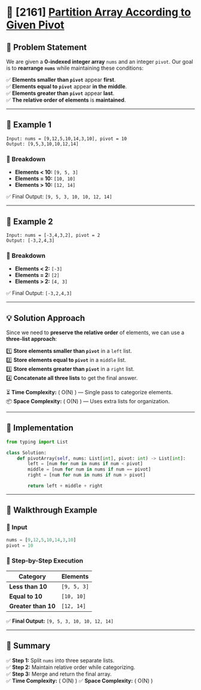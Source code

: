 # 🚀 [2161] [Partition Array According to Given Pivot](../medium/2161.py)

## 📝 Problem Statement

We are given a **0-indexed integer array** `nums` and an integer `pivot`. Our goal is to **rearrange `nums`** while maintaining these conditions:

✅ **Elements smaller than `pivot`** appear **first**.  
✅ **Elements equal to `pivot`** appear **in the middle**.  
✅ **Elements greater than `pivot`** appear **last**.  
✅ **The relative order of elements** is **maintained**.

---

## 🔹 Example 1

```
Input: nums = [9,12,5,10,14,3,10], pivot = 10
Output: [9,5,3,10,10,12,14]
```

### 🔎 Breakdown

-   **Elements < 10:** `[9, 5, 3]`
-   **Elements = 10:** `[10, 10]`
-   **Elements > 10:** `[12, 14]`

✅ Final Output: `[9, 5, 3, 10, 10, 12, 14]`

---

## 🔹 Example 2

```
Input: nums = [-3,4,3,2], pivot = 2
Output: [-3,2,4,3]
```

### 🔎 Breakdown

-   **Elements < 2:** `[-3]`
-   **Elements = 2:** `[2]`
-   **Elements > 2:** `[4, 3]`

✅ Final Output: `[-3,2,4,3]`

---

## 💡 Solution Approach

Since we need to **preserve the relative order** of elements, we can use a **three-list approach**:

1️⃣ **Store elements smaller than `pivot`** in a `left` list.  
2️⃣ **Store elements equal to `pivot`** in a `middle` list.  
3️⃣ **Store elements greater than `pivot`** in a `right` list.  
4️⃣ **Concatenate all three lists** to get the final answer.

⏳ **Time Complexity:** \( O(N) \) — Single pass to categorize elements.  
📦 **Space Complexity:** \( O(N) \) — Uses extra lists for organization.

---

## 🔨 Implementation

```python
from typing import List

class Solution:
    def pivotArray(self, nums: List[int], pivot: int) -> List[int]:
        left = [num for num in nums if num < pivot]
        middle = [num for num in nums if num == pivot]
        right = [num for num in nums if num > pivot]

        return left + middle + right
```

---

## 🏁 Walkthrough Example

### 📌 Input

```python
nums = [9,12,5,10,14,3,10]
pivot = 10
```

### 🔄 Step-by-Step Execution

| Category            | Elements    |
| ------------------- | ----------- |
| **Less than 10**    | `[9, 5, 3]` |
| **Equal to 10**     | `[10, 10]`  |
| **Greater than 10** | `[12, 14]`  |

✅ **Final Output:** `[9, 5, 3, 10, 10, 12, 14]`

---

## 🎯 Summary

✅ **Step 1:** Split `nums` into three separate lists.  
✅ **Step 2:** Maintain relative order while categorizing.  
✅ **Step 3:** Merge and return the final array.  
✅ **Time Complexity:** \( O(N) \) ✅ **Space Complexity:** \( O(N) \)
